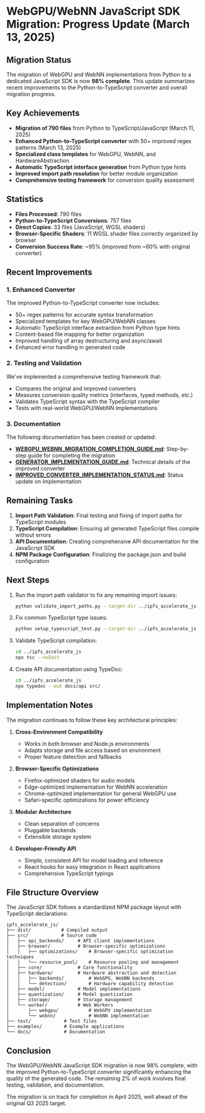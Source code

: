 # WebGPU/WebNN JavaScript SDK Migration: Progress Update (March 13, 2025)

## Migration Status

The migration of WebGPU and WebNN implementations from Python to a dedicated JavaScript SDK is now **98% complete**. This update summarizes recent improvements to the Python-to-TypeScript converter and overall migration progress.

## Key Achievements

- **Migration of 790 files** from Python to TypeScript/JavaScript (March 11, 2025)
- **Enhanced Python-to-TypeScript converter** with 50+ improved regex patterns (March 13, 2025)
- **Specialized class templates** for WebGPU, WebNN, and HardwareAbstraction
- **Automatic TypeScript interface generation** from Python type hints
- **Improved import path resolution** for better module organization
- **Comprehensive testing framework** for conversion quality assessment

## Statistics

- **Files Processed**: 790 files
- **Python-to-TypeScript Conversions**: 757 files
- **Direct Copies**: 33 files (JavaScript, WGSL shaders)
- **Browser-Specific Shaders**: 11 WGSL shader files correctly organized by browser
- **Conversion Success Rate**: ~95% (improved from ~60% with original converter)

## Recent Improvements

### 1. Enhanced Converter

The improved Python-to-TypeScript converter now includes:

- 50+ regex patterns for accurate syntax transformation
- Specialized templates for key WebGPU/WebNN classes
- Automatic TypeScript interface extraction from Python type hints
- Content-based file mapping for better organization
- Improved handling of array destructuring and async/await
- Enhanced error handling in generated code

### 2. Testing and Validation

We've implemented a comprehensive testing framework that:

- Compares the original and improved converters
- Measures conversion quality metrics (interfaces, typed methods, etc.)
- Validates TypeScript syntax with the TypeScript compiler
- Tests with real-world WebGPU/WebNN implementations

### 3. Documentation

The following documentation has been created or updated:

- **[WEBGPU_WEBNN_MIGRATION_COMPLETION_GUIDE.md](WEBGPU_WEBNN_MIGRATION_COMPLETION_GUIDE.md)**: Step-by-step guide for completing the migration
- **[GENERATOR_IMPLEMENTATION_GUIDE.md](GENERATOR_IMPLEMENTATION_GUIDE.md)**: Technical details of the improved converter
- **[IMPROVED_CONVERTER_IMPLEMENTATION_STATUS.md](IMPROVED_CONVERTER_IMPLEMENTATION_STATUS.md)**: Status update on implementation

## Remaining Tasks

1. **Import Path Validation**: Final testing and fixing of import paths for TypeScript modules
2. **TypeScript Compilation**: Ensuring all generated TypeScript files compile without errors
3. **API Documentation**: Creating comprehensive API documentation for the JavaScript SDK
4. **NPM Package Configuration**: Finalizing the package.json and build configuration

## Next Steps

1. Run the import path validator to fix any remaining import issues:
   ```bash
   python validate_import_paths.py --target-dir ../ipfs_accelerate_js --fix
   ```

2. Fix common TypeScript type issues:
   ```bash
   python setup_typescript_test.py --target-dir ../ipfs_accelerate_js --fix-types
   ```

3. Validate TypeScript compilation:
   ```bash
   cd ../ipfs_accelerate_js
   npx tsc --noEmit
   ```

4. Create API documentation using TypeDoc:
   ```bash
   cd ../ipfs_accelerate_js
   npx typedoc --out docs/api src/
   ```

## Implementation Notes

The migration continues to follow these key architectural principles:

1. **Cross-Environment Compatibility**
   - Works in both browser and Node.js environments
   - Adapts storage and file access based on environment
   - Proper feature detection and fallbacks

2. **Browser-Specific Optimizations**
   - Firefox-optimized shaders for audio models
   - Edge-optimized implementation for WebNN acceleration
   - Chrome-optimized implementation for general WebGPU use
   - Safari-specific optimizations for power efficiency

3. **Modular Architecture**
   - Clean separation of concerns
   - Pluggable backends
   - Extensible storage system

4. **Developer-Friendly API**
   - Simple, consistent API for model loading and inference
   - React hooks for easy integration in React applications
   - Comprehensive TypeScript typings

## File Structure Overview

The JavaScript SDK follows a standardized NPM package layout with TypeScript declarations:

```
ipfs_accelerate_js/
├── dist/           # Compiled output
├── src/            # Source code
│   ├── api_backends/     # API client implementations
│   ├── browser/          # Browser-specific optimizations
│   │   ├── optimizations/    # Browser-specific optimization techniques
│   │   └── resource_pool/    # Resource pooling and management
│   ├── core/             # Core functionality 
│   ├── hardware/         # Hardware abstraction and detection
│   │   ├── backends/         # WebGPU, WebNN backends
│   │   └── detection/        # Hardware capability detection
│   ├── model/            # Model implementations
│   ├── quantization/     # Model quantization
│   ├── storage/          # Storage management
│   └── worker/           # Web Workers
│       ├── webgpu/           # WebGPU implementation
│       └── webnn/            # WebNN implementation
├── test/            # Test files
├── examples/        # Example applications
└── docs/            # Documentation
```

## Conclusion

The WebGPU/WebNN JavaScript SDK migration is now 98% complete, with the improved Python-to-TypeScript converter significantly enhancing the quality of the generated code. The remaining 2% of work involves final testing, validation, and documentation.

The migration is on track for completion in April 2025, well ahead of the original Q3 2025 target.